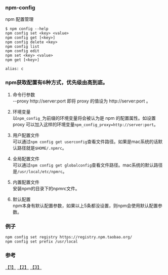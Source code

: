 ### npm-config

npm 配置管理

```
$ npm config --help
npm config set <key> <value>
npm config get [<key>]
npm config delete <key>
npm config list
npm config edit
npm set <key> <value>
npm get [<key>]

alias: c
```

### npm获取配置有6种方式，优先级由高到底。

1. 命令行参数   
--proxy http://server:port 即将 proxy 的值设为 http://server:port 。

2. 环境变量   
以`npm_config_`为前缀的环境变量将会被认为是 npm 的配置属性。如设置 proxy 可以加入这样的环境变量`npm_config_proxy=http://server:port`。

3. 用户配置文件   
可以通过`npm config get userconfig`查看文件路径。如果是mac系统的话默认路径就是`$HOME/.npmrc`。

4. 全局配置文件    
可以通过`npm config get globalconfig`查看文件路径。mac系统的默认路径是`/usr/local/etc/npmrc`。

5. 内置配置文件    
安装npm的目录下的npmrc文件。

6. 默认配置    
npm本身有默认配置参数，如果以上5条都没设置，则npm会使用默认配置参数。

### 例子
```
npm config set registry https://registry.npm.taobao.org/
npm config set prefix /usr/local
```

### 参考
[【1】](http://www.cnblogs.com/huang0925/archive/2013/05/17/3083207.html) [【2】](http://www.cnblogs.com/breakdown/archive/2012/12/18/2823646.html) [【3】](https://docs.npmjs.com/misc/config)
